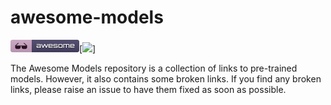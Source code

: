 # awesome-models


[![Awesome](_static/awesome.png)](https://github.com/partheee/awesome-models)[![](https://github.com/awesome-selfhosted/awesome-selfhosted-data/actions/workflows/check-dead-links.yml/badge.svg)]

The Awesome Models repository is a collection of links to pre-trained models. However, it also contains some broken links. If you find any broken links, please raise an issue to have them fixed as soon as possible.